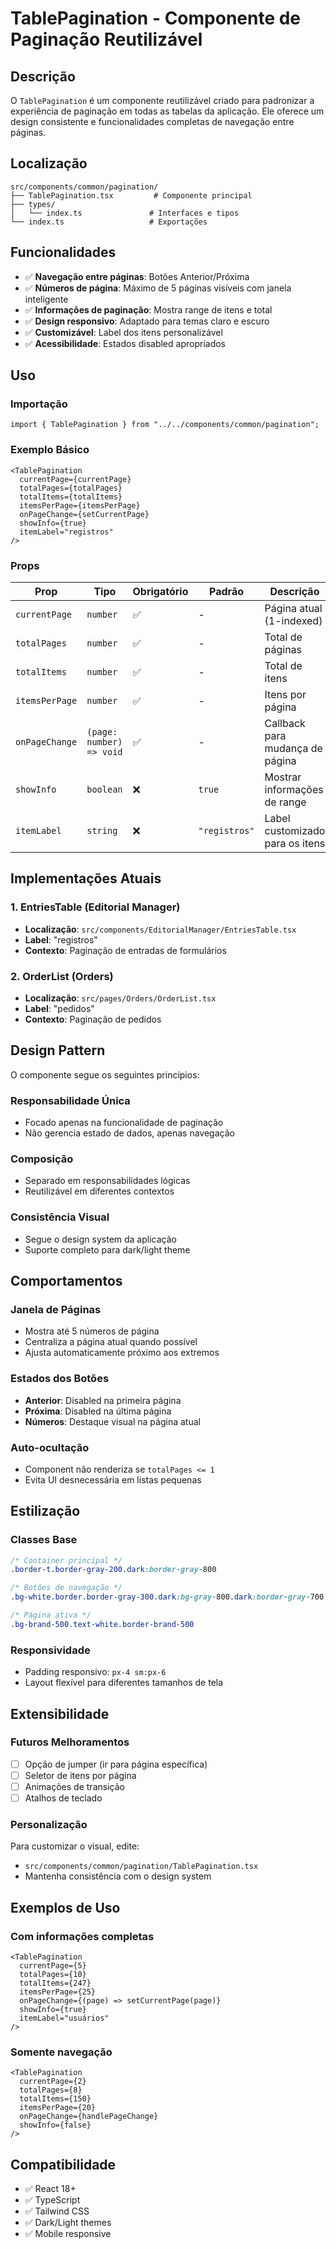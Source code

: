 # TablePagination - Componente de Paginação Reutilizável

## Descrição

O `TablePagination` é um componente reutilizável criado para padronizar a experiência de paginação em todas as tabelas da aplicação. Ele oferece um design consistente e funcionalidades completas de navegação entre páginas.

## Localização

```
src/components/common/pagination/
├── TablePagination.tsx         # Componente principal
├── types/
│   └── index.ts               # Interfaces e tipos
└── index.ts                   # Exportações
```

## Funcionalidades

- ✅ **Navegação entre páginas**: Botões Anterior/Próxima
- ✅ **Números de página**: Máximo de 5 páginas visíveis com janela inteligente
- ✅ **Informações de paginação**: Mostra range de itens e total
- ✅ **Design responsivo**: Adaptado para temas claro e escuro
- ✅ **Customizável**: Label dos itens personalizável
- ✅ **Acessibilidade**: Estados disabled apropriados

## Uso

### Importação

```tsx
import { TablePagination } from "../../components/common/pagination";
```

### Exemplo Básico

```tsx
<TablePagination
  currentPage={currentPage}
  totalPages={totalPages}
  totalItems={totalItems}
  itemsPerPage={itemsPerPage}
  onPageChange={setCurrentPage}
  showInfo={true}
  itemLabel="registros"
/>
```

### Props

| Prop | Tipo | Obrigatório | Padrão | Descrição |
|------|------|-------------|---------|-----------|
| `currentPage` | `number` | ✅ | - | Página atual (1-indexed) |
| `totalPages` | `number` | ✅ | - | Total de páginas |
| `totalItems` | `number` | ✅ | - | Total de itens |
| `itemsPerPage` | `number` | ✅ | - | Itens por página |
| `onPageChange` | `(page: number) => void` | ✅ | - | Callback para mudança de página |
| `showInfo` | `boolean` | ❌ | `true` | Mostrar informações de range |
| `itemLabel` | `string` | ❌ | `"registros"` | Label customizado para os itens |

## Implementações Atuais

### 1. EntriesTable (Editorial Manager)
- **Localização**: `src/components/EditorialManager/EntriesTable.tsx`
- **Label**: "registros"
- **Contexto**: Paginação de entradas de formulários

### 2. OrderList (Orders)
- **Localização**: `src/pages/Orders/OrderList.tsx`
- **Label**: "pedidos"
- **Contexto**: Paginação de pedidos

## Design Pattern

O componente segue os seguintes princípios:

### Responsabilidade Única
- Focado apenas na funcionalidade de paginação
- Não gerencia estado de dados, apenas navegação

### Composição
- Separado em responsabilidades lógicas
- Reutilizável em diferentes contextos

### Consistência Visual
- Segue o design system da aplicação
- Suporte completo para dark/light theme

## Comportamentos

### Janela de Páginas
- Mostra até 5 números de página
- Centraliza a página atual quando possível
- Ajusta automaticamente próximo aos extremos

### Estados dos Botões
- **Anterior**: Disabled na primeira página
- **Próxima**: Disabled na última página
- **Números**: Destaque visual na página atual

### Auto-ocultação
- Component não renderiza se `totalPages <= 1`
- Evita UI desnecessária em listas pequenas

## Estilização

### Classes Base
```css
/* Container principal */
.border-t.border-gray-200.dark:border-gray-800

/* Botões de navegação */
.bg-white.border.border-gray-300.dark:bg-gray-800.dark:border-gray-700

/* Página ativa */
.bg-brand-500.text-white.border-brand-500
```

### Responsividade
- Padding responsivo: `px-4 sm:px-6`
- Layout flexível para diferentes tamanhos de tela

## Extensibilidade

### Futuros Melhoramentos
- [ ] Opção de jumper (ir para página específica)
- [ ] Seletor de itens por página
- [ ] Animações de transição
- [ ] Atalhos de teclado

### Personalização
Para customizar o visual, edite:
- `src/components/common/pagination/TablePagination.tsx`
- Mantenha consistência com o design system

## Exemplos de Uso

### Com informações completas
```tsx
<TablePagination
  currentPage={5}
  totalPages={10}
  totalItems={247}
  itemsPerPage={25}
  onPageChange={(page) => setCurrentPage(page)}
  showInfo={true}
  itemLabel="usuários"
/>
```

### Somente navegação
```tsx
<TablePagination
  currentPage={2}
  totalPages={8}
  totalItems={150}
  itemsPerPage={20}
  onPageChange={handlePageChange}
  showInfo={false}
/>
```

## Compatibilidade

- ✅ React 18+
- ✅ TypeScript
- ✅ Tailwind CSS
- ✅ Dark/Light themes
- ✅ Mobile responsive
